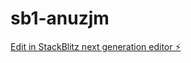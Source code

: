 # sb1-anuzjm

[Edit in StackBlitz next generation editor ⚡️](https://stackblitz.com/~/github.com/leoplus8/sb1-anuzjm)